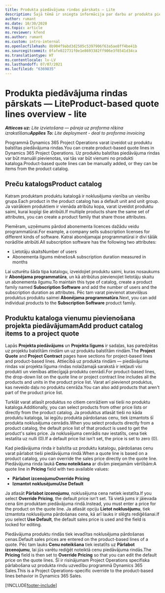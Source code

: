 ```yaml
---
title: Produkta piedāvājuma rindas pārskats — Lite
description: Šajā tēmā ir sniegta informācija par darbu ar produkta piedāvājuma rindām.
author: rumant
ms.date: 10/30/2020
ms.topic: article
ms.reviewer: kfend
ms.author: rumant
ms.custom: intro-internal
ms.openlocfilehash: 8b904f9abd3d2505c5397906f63a5ae8ff4be41b
ms.sourcegitcommit: 0fafe022731f0e1e8693382ff906e3f8541d34ca
ms.translationtype: HT
ms.contentlocale: lv-LV
ms.lasthandoff: 07/07/2021
ms.locfileid: "6369835"
---
```

# <a name="product-based-quote-lines-overview---lite"></a><span data-ttu-id="27f0f-103">Produkta piedāvājuma rindas pārskats — Lite</span><span class="sxs-lookup"><span data-stu-id="27f0f-103">Product-based quote lines overview - lite</span></span>

<span data-ttu-id="27f0f-104">_**Attiecas uz:** Lite izvietošana — pāreja uz proforma rēķina izrakstīšanu_</span><span class="sxs-lookup"><span data-stu-id="27f0f-104">_**Applies To:** Lite deployment - deal to proforma invoicing_</span></span>

<span data-ttu-id="27f0f-105">Programmā Dynamics 365 Project Operations varat izveidot uz produktu balstītas piedāvājuma rindas.</span><span class="sxs-lookup"><span data-stu-id="27f0f-105">You can create product-based quote lines in Dynamics 365 Project Operations.</span></span> <span data-ttu-id="27f0f-106">Uz produktu balstītas piedāvājuma rindas var būt manuāli pievienotas, vai tās var būt vienumi no produkti kataloga.</span><span class="sxs-lookup"><span data-stu-id="27f0f-106">Product-based quote lines can be manually added, or they can be items from the product catalog.</span></span>

## <a name="product-catalog"></a><span data-ttu-id="27f0f-107">Preču katalogs</span><span class="sxs-lookup"><span data-stu-id="27f0f-107">Product catalog</span></span>

<span data-ttu-id="27f0f-108">Katram produktam produktu katalogā ir noklusējuma vienība un vienību grupa.</span><span class="sxs-lookup"><span data-stu-id="27f0f-108">Each product in the product catalog has a default unit and unit group.</span></span> <span data-ttu-id="27f0f-109">Ja vairākiem produktiem ir vienāda atribūtu kopa, varat izveidot produktu saimi, kurai kopīgi šie atribūti.</span><span class="sxs-lookup"><span data-stu-id="27f0f-109">If multiple products share the same set of attributes, you can create a product family that share those attributes.</span></span> 

<span data-ttu-id="27f0f-110">Piemēram, uzņēmums pārdod abonementa licences dažādu veidu programmatūrai.</span><span class="sxs-lookup"><span data-stu-id="27f0f-110">For example, a company sells subscription licenses for different kinds of software.</span></span> <span data-ttu-id="27f0f-111">Katrai abonējamajai programmatūrai ir divi tālāk norādītie atribūti.</span><span class="sxs-lookup"><span data-stu-id="27f0f-111">All subscription software has the following two attributes:</span></span>

- <span data-ttu-id="27f0f-112">Lietotāju skaits</span><span class="sxs-lookup"><span data-stu-id="27f0f-112">Number of users</span></span>
- <span data-ttu-id="27f0f-113">Abonementa ilgums mēnešos</span><span class="sxs-lookup"><span data-stu-id="27f0f-113">A subscription duration measured in months</span></span>

<span data-ttu-id="27f0f-114">Lai uzturētu šāda tipa katalogu, izveidojiet produktu saimi, kuras nosaukums ir **Abonējama programmatūra**, un kā atribūtus pievienojiet lietotāju skaitu un abonementa ilgumu.</span><span class="sxs-lookup"><span data-stu-id="27f0f-114">To maintain this type of catalog, create a product family named **Subscription Software** and add the number of users and the subscription duration as attributes.</span></span> <span data-ttu-id="27f0f-115">Pēc tam varat pievienot atsevišķus produktus produktu saimei **Abonējama programmatūra**.</span><span class="sxs-lookup"><span data-stu-id="27f0f-115">Next, you can add individual products to the **Subscription Software** product family.</span></span>

## <a name="add-product-catalog-items-to-a-project-quote"></a><span data-ttu-id="27f0f-116">Produktu kataloga vienumu pievienošana projekta piedāvājumam</span><span class="sxs-lookup"><span data-stu-id="27f0f-116">Add product catalog items to a project quote</span></span>

<span data-ttu-id="27f0f-117">Lapās **Projekta piedāvājums** un **Projekta līgums** ir sadaļas, kas paredzētas uz projektu balstītām rindām un uz produktu balstītām rindām.</span><span class="sxs-lookup"><span data-stu-id="27f0f-117">The **Project Quote** and **Project Contract** pages have sections for project-based lines and product-based lines.</span></span> <span data-ttu-id="27f0f-118">Attiecībā uz produkta rindām — piedāvājuma rindas vai projekta līguma rindas nolaižamajā sarakstā ir iekļauti visi produkti un vienības attiecīgajā produktu cenrādī.</span><span class="sxs-lookup"><span data-stu-id="27f0f-118">For product-based lines, the drop-down list on the quote line or project contract line includes all the products and units in the product price list.</span></span> <span data-ttu-id="27f0f-119">Varat arī pievienot produktus, kas neveido daļu no produktu cenrāža.</span><span class="sxs-lookup"><span data-stu-id="27f0f-119">You can also add products that aren't part of the product price list.</span></span>

<span data-ttu-id="27f0f-120">Turklāt varat atlasīt produktus no citiem cenrāžiem vai tieši no produktu kataloga.</span><span class="sxs-lookup"><span data-stu-id="27f0f-120">Additionally, you can select products from other price lists or directly from the product catalog.</span></span> <span data-ttu-id="27f0f-121">Ja produktus atlasāt tieši no kāda produktu kataloga, lai iegūtu produkta pārdošanas cenu, tiek izmantots šī produkta noklusējuma cenrādis.</span><span class="sxs-lookup"><span data-stu-id="27f0f-121">When you select products directly from a product catalog, the default price list of that product is used to get the product's sales price.</span></span> <span data-ttu-id="27f0f-122">Ja noklusējuma cenrādis nav iestatīts, cena tiek iestatīta uz nulli (0).</span><span class="sxs-lookup"><span data-stu-id="27f0f-122">If a default price list isn't set, the price is set to zero (0).</span></span>

<span data-ttu-id="27f0f-123">Kad piedāvājuma rinda ir balstīta uz produktu katalogu, pārdošanas cenu varat pārlabot tieši piedāvājuma rindā.</span><span class="sxs-lookup"><span data-stu-id="27f0f-123">When a quote line is based on a product catalog, you can override the sales price directly on the quote line.</span></span> <span data-ttu-id="27f0f-124">Piedāvājuma rinda laukā **Cenu noteikšana** ar divām pieejamām vērtībām:</span><span class="sxs-lookup"><span data-stu-id="27f0f-124">A quote line in **Pricing** field with two available values:</span></span>

- <span data-ttu-id="27f0f-125">**Pārlabot izcenojumu**</span><span class="sxs-lookup"><span data-stu-id="27f0f-125">**Override Pricing**</span></span>
- <span data-ttu-id="27f0f-126">**Izmantot noklusējumu**</span><span class="sxs-lookup"><span data-stu-id="27f0f-126">**Use Default**</span></span>

<span data-ttu-id="27f0f-127">Ja atlasāt **Pārlabot izcenojumu**, noklusējuma cena netiek iestatīta.</span><span class="sxs-lookup"><span data-stu-id="27f0f-127">If you select **Override Pricing**, the default price isn't set.</span></span> <span data-ttu-id="27f0f-128">Tā vietā jums ir jāievada cena šim produktam piedāvājuma rindā.</span><span class="sxs-lookup"><span data-stu-id="27f0f-128">Instead, you must enter a price for the product on the quote line.</span></span> <span data-ttu-id="27f0f-129">Ja atlasāt opciju **Lietot noklusējumu**, tiek izmantota noklusējuma pārdošanas cena, kā arī lauks ir slēgts rediģēšanai.</span><span class="sxs-lookup"><span data-stu-id="27f0f-129">If you select **Use Default**, the default sales price is used and the field is locked for editing.</span></span>

<span data-ttu-id="27f0f-130">Piedāvājuma produktu rindās tiek ievadītas noklusējuma pārdošanas cenas.</span><span class="sxs-lookup"><span data-stu-id="27f0f-130">Default sales prices are entered on the product-based lines of a quote.</span></span> <span data-ttu-id="27f0f-131">Pēc tam lauks **Cenu noteikšana** tiek iestatīts uz **Pārlabot izcenojumu**, lai jūs varētu rediģēt noteiktā cenu piedāvājuma rindās.</span><span class="sxs-lookup"><span data-stu-id="27f0f-131">The **Pricing** field is then set to **Override Pricing** so that you can edit the default price on the quote lines.</span></span> <span data-ttu-id="27f0f-132">Šī ir risinājumam Project Operations specifiska pārlabošana uz produkta rindu uzvedību programmā Dynamics 365 Sales.</span><span class="sxs-lookup"><span data-stu-id="27f0f-132">This is a Project Operations-specific override to the product-based lines behavior in Dynamics 365 Sales.</span></span>


[!INCLUDE[footer-include](../../includes/footer-banner.md)]